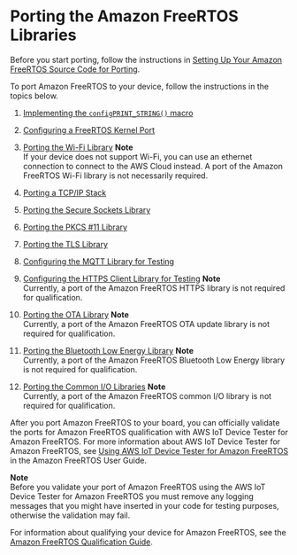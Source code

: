 # Porting the Amazon FreeRTOS Libraries<a name="afr-porting"></a>

Before you start porting, follow the instructions in [Setting Up Your Amazon FreeRTOS Source Code for Porting](porting-set-up-project.md)\.

To port Amazon FreeRTOS to your device, follow the instructions in the topics below\.

1. [Implementing the `configPRINT_STRING()` macro](afr-porting-config.md)

1. [Configuring a FreeRTOS Kernel Port](afr-porting-kernel.md)

1. [Porting the Wi\-Fi Library](afr-porting-wifi.md)
**Note**  
If your device does not support Wi\-Fi, you can use an ethernet connection to connect to the AWS Cloud instead\. A port of the Amazon FreeRTOS Wi\-Fi library is not necessarily required\.

1. [Porting a TCP/IP Stack](afr-porting-tcp.md)

1. [Porting the Secure Sockets Library](afr-porting-ss.md)

1. [Porting the PKCS \#11 Library](afr-porting-pkcs.md)

1. [Porting the TLS Library](afr-porting-tls.md)

1. [Configuring the MQTT Library for Testing](afr-porting-mqtt.md)

1. [Configuring the HTTPS Client Library for Testing](afr-porting-https.md)
**Note**  
Currently, a port of the Amazon FreeRTOS HTTPS library is not required for qualification\.

1. [Porting the OTA Library](afr-porting-ota.md)
**Note**  
Currently, a port of the Amazon FreeRTOS OTA update library is not required for qualification\.

1. [Porting the Bluetooth Low Energy Library](afr-porting-ble.md)
**Note**  
Currently, a port of the Amazon FreeRTOS Bluetooth Low Energy library is not required for qualification\.

1. [Porting the Common I/O Libraries](afr-porting-commonio.md)
**Note**  
Currently, a port of the Amazon FreeRTOS common I/O library is not required for qualification\.

After you port Amazon FreeRTOS to your board, you can officially validate the ports for Amazon FreeRTOS qualification with AWS IoT Device Tester for Amazon FreeRTOS\. For more information about AWS IoT Device Tester for Amazon FreeRTOS, see [Using AWS IoT Device Tester for Amazon FreeRTOS](https://docs.aws.amazon.com/freertos/latest/userguide/device-tester-for-freertos-ug.html) in the Amazon FreeRTOS User Guide\. 

**Note**  
Before you validate your port of Amazon FreeRTOS using the AWS IoT Device Tester for Amazon FreeRTOS you must remove any logging messages that you might have inserted in your code for testing purposes, otherwise the validation may fail\.

For information about qualifying your device for Amazon FreeRTOS, see the [Amazon FreeRTOS Qualification Guide](https://docs.aws.amazon.com/freertos/latest/qualificationguide/)\. 